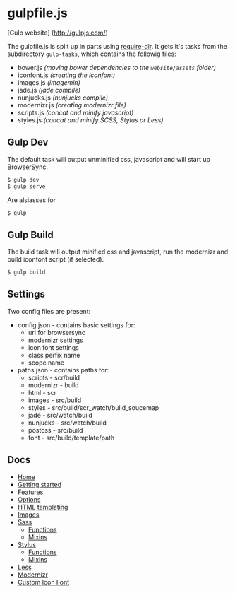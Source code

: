# gulpfile.js

[Gulp website] (http://gulpjs.com/)

The gulpfile.js is split up in parts using [require-dir]().
It gets it's tasks from the subdirectory `gulp-tasks`, which contains the followig files:

- bower.js _(moving bower dependencies to the `website/assets` folder)_
- iconfont.js _(creating the iconfont)_
- images.js _(imagemin)_
- jade.js _(jade compile)_
- nunjucks.js _(nunjucks compile)_
- modernizr.js _(creating modernizr file)_
- scripts.js _(concat and minify javascript)_
- styles.js _(concat and minify SCSS, Stylus or Less)_

## Gulp Dev

The default task will output unminified css, javascript and will start up BrowserSync.

```sh
$ gulp dev
$ gulp serve
```
Are alsiasses for

```sh
$ gulp
```

## Gulp Build

The build task will output minified css and javascript, run the modernizr and build iconfont script (if selected).

```sh
$ gulp build
```


## Settings

Two config files are present:

- config.json - contains basic settings for:
	- url for browsersync
	- modernizr settings
	- icon font settings
	- class perfix name
	- scope name
- paths.json - contains paths for:
	- scripts - scr/build
	- modernizr - build
	- html - scr
	- images - src/build
	- styles - src/build/scr_watch/build_soucemap
	- jade - src/watch/build
	- nunjucks - src/watch/build
	- postcss - src/build
	- font - src/build/template/path


## Docs

- [Home](/README.md)
- [Getting started](/docs/getting-started.md)
- [Features](/docs/features.md)
- [Options](/docs/options.md)
- [HTML templating](/docs/html.md)
- [Images](/docs/images.md)
- [Sass](/docs/sass/sass.md)
	- [Functions](/docs/sass/functions.md)
	- [Mixins](/docs/sass/mixins.md)
- [Stylus](/docs/stylus/stylus.md)
	- [Functions](/docs/stylus/functions.md)
	- [Mixins](/docs/stylus/mixins.md)
- [Less](/docs/less/less.md)
- [Modernizr](/docs/modernizr.md)
- [Custom Icon Font](/docs/custom-icon-font.md)

